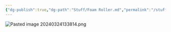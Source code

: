 ```yaml
---
{"dg-publish":true,"dg-path":"Stuff/Foam Roller.md","permalink":"/stuff/foam-roller/"}
---
```



![Pasted image 20240324133814.png](/img/user/Attachments/Pasted%20image%2020240324133814.png)